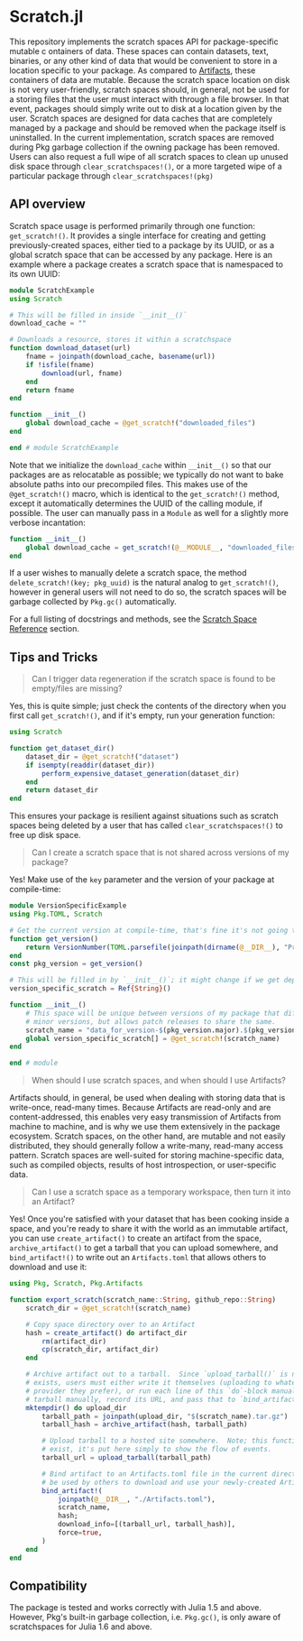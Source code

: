 # Scratch.jl

This repository implements the scratch spaces API for package-specific mutable c
ontainers of data.
These spaces can contain datasets, text, binaries, or any other kind of data that would be convenient to store in a location specific to your package.
As compared to [Artifacts](https://julialang.github.io/Pkg.jl/latest/artifacts/), these containers of data are mutable.
Because the scratch space location on disk is not very user-friendly, scratch spaces should, in general, not be used for a storing files that the user must interact with through a file browser.
In that event, packages should simply write out to disk at a location given by the user.
Scratch spaces are designed for data caches that are completely managed by a package and should be removed when the package itself is uninstalled.
In the current implementation, scratch spaces are removed during Pkg garbage collection if the owning package has been removed.
Users can also request a full wipe of all scratch spaces to clean up unused disk space through `clear_scratchspaces!()`, or a more targeted wipe of a particular package through `clear_scratchspaces!(pkg)`

## API overview

Scratch space usage is performed primarily through one function: `get_scratch!()`.
It provides a single interface for creating and getting previously-created spaces, either tied to a package by its UUID, or as a global scratch space that can be accessed by any package.
Here is an example where a package creates a scratch space that is namespaced to its own UUID:

```julia
module ScratchExample
using Scratch

# This will be filled in inside `__init__()`
download_cache = ""

# Downloads a resource, stores it within a scratchspace
function download_dataset(url)
    fname = joinpath(download_cache, basename(url))
    if !isfile(fname)
        download(url, fname)
    end
    return fname
end

function __init__()
    global download_cache = @get_scratch!("downloaded_files")
end

end # module ScratchExample
```

Note that we initialize the `download_cache` within `__init__()` so that our packages are as relocatable as possible; we typically do not want to bake absolute paths into our precompiled files.
This makes use of the `@get_scratch!()` macro, which is identical to the `get_scratch!()` method, except it automatically determines the UUID of the calling module, if possible. The user can manually pass in a `Module` as well for a slightly more verbose incantation:
```julia
function __init__()
    global download_cache = get_scratch!(@__MODULE__, "downloaded_files")
end
```

If a user wishes to manually delete a scratch space, the method `delete_scratch!(key; pkg_uuid)` is the natural analog to `get_scratch!()`, however in general users will not need to do so, the scratch spaces will be garbage collected by `Pkg.gc()` automatically.

For a full listing of docstrings and methods, see the [Scratch Space Reference](@ref) section.


## Tips and Tricks

> Can I trigger data regeneration if the scratch space is found to be empty/files are missing?

Yes, this is quite simple; just check the contents of the directory when you first call `get_scratch!()`, and if it's empty, run your generation function:

```julia
using Scratch

function get_dataset_dir()
    dataset_dir = @get_scratch!("dataset")
    if isempty(readdir(dataset_dir))
        perform_expensive_dataset_generation(dataset_dir)
    end
    return dataset_dir
end
```

This ensures your package is resilient against situations such as scratch spaces being deleted by a user that has called `clear_scratchspaces!()` to free up disk space.

> Can I create a scratch space that is not shared across versions of my package?

Yes!  Make use of the `key` parameter and the version of your package at compile-time:

```julia
module VersionSpecificExample
using Pkg.TOML, Scratch

# Get the current version at compile-time, that's fine it's not going to change. ;)
function get_version()
    return VersionNumber(TOML.parsefile(joinpath(dirname(@__DIR__), "Project.toml"))["version"])
end
const pkg_version = get_version()

# This will be filled in by `__init__()`; it might change if we get deployed somewhere
version_specific_scratch = Ref{String}()

function __init__()
    # This space will be unique between versions of my package that different major and
    # minor versions, but allows patch releases to share the same.
    scratch_name = "data_for_version-$(pkg_version.major).$(pkg_version.minor)"
    global version_specific_scratch[] = @get_scratch!(scratch_name)
end

end # module
```

> When should I use scratch spaces, and when should I use Artifacts?

Artifacts should, in general, be used when dealing with storing data that is write-once, read-many times.
Because Artifacts are read-only and are content-addressed, this enables very easy transmission of Artifacts from machine to machine, and is why we use them extensively in the package ecosystem.
Scratch spaces, on the other hand, are mutable and not easily distributed, they should generally follow a write-many, read-many access pattern.
Scratch spaces are well-suited for storing machine-specific data, such as compiled objects, results of host introspection, or user-specific data.

> Can I use a scratch space as a temporary workspace, then turn it into an Artifact?

Yes!  Once you're satisfied with your dataset that has been cooking inside a space, and you're ready to share it with the world as an immutable artifact, you can use `create_artifact()` to create an artifact from the space, `archive_artifact()` to get a tarball that you can upload somewhere, and `bind_artifact!()` to write out an `Artifacts.toml` that allows others to download and use it:

```julia
using Pkg, Scratch, Pkg.Artifacts

function export_scratch(scratch_name::String, github_repo::String)
    scratch_dir = @get_scratch!(scratch_name)

    # Copy space directory over to an Artifact
    hash = create_artifact() do artifact_dir
        rm(artifact_dir)
        cp(scratch_dir, artifact_dir)
    end

    # Archive artifact out to a tarball.  Since `upload_tarball()` is not a function that
    # exists, users must either write it themselves (uploading to whatever hosting
    # provider they prefer), or run each line of this `do`-block manually, upload the
    # tarball manually, record its URL, and pass that to `bind_artifact!()`.
    mktempdir() do upload_dir
        tarball_path = joinpath(upload_dir, "$(scratch_name).tar.gz")
        tarball_hash = archive_artifact(hash, tarball_path)

        # Upload tarball to a hosted site somewhere.  Note; this function does not
        # exist, it's put here simply to show the flow of events.
        tarball_url = upload_tarball(tarball_path)

        # Bind artifact to an Artifacts.toml file in the current directory; this file can
        # be used by others to download and use your newly-created Artifact!
        bind_artifact!(
            joinpath(@__DIR__, "./Artifacts.toml"),
            scratch_name,
            hash;
            download_info=[(tarball_url, tarball_hash)],
            force=true,
        )
    end
end
```

## Compatibility

The package is tested and works correctly with Julia 1.5 and above. However, Pkg's built-in
garbage collection, i.e. `Pkg.gc()`, is only aware of scratchspaces for
Julia 1.6 and above.
